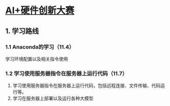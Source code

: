 # [AI+硬件创新大赛](https://modelscope.cn/headlines/article/691)

## 1. 学习路线
### 1.1 Anaconda的学习（11.4）
学习环境配置以及相关指令使用
### 1.2 学习使用服务器指令在服务器上运行代码（11.7）
1. 学习使用服务器指令在服务器上运行代码，包括远程连接、文件传输、代码运行等。
2. 学习在服务器上部署以及运行各种大模型
